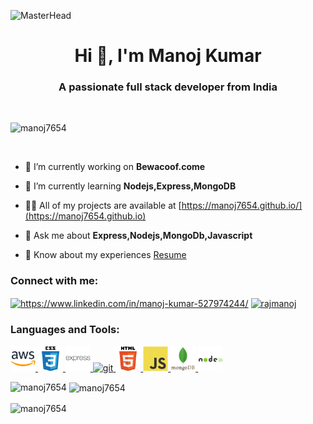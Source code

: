 ![MasterHead](https://user-images.githubusercontent.com/95478989/198955082-6e78ebb5-e1e4-49f9-8d32-6e5af3984dcd.gif)
<h1 align="center">Hi 👋, I'm Manoj Kumar</h1>
<h3 align="center">A passionate full stack developer from India</h3>
<img src="https://media2.giphy.com/media/qgQUggAC3Pfv687qPC/giphy.gif?cid=790b7611745b4649e65ad509de95aee8e787d2cb83bd5bec&rid=giphy.gif&ct=g" alt="">

<p align="left"> <img src="https://komarev.com/ghpvc/?username=manoj7654&label=Profile%20views&color=0e75b6&style=flat" alt="manoj7654" /> </p>

<p align="left"> <a href="https://twitter.com/" target="blank"><img src="https://img.shields.io/twitter/follow/?logo=twitter&style=for-the-badge" alt="" /></a> </p>

- 🔭 I’m currently working on **Bewacoof.come**

- 🌱 I’m currently learning **Nodejs,Express,MongoDB**

- 👨‍💻 All of my projects are available at [https://manoj7654.github.io/](https://manoj7654.github.io)

- 💬 Ask me about **Express,Nodejs,MongoDb,Javascript**

<!--  📫 How to reach me **manojsfstm5@gmail.com**  -->

- 📄 Know about my experiences <a href="https://drive.google.com/file/d/10C5IVHqeM2huu0F-KyZHNAo3XD0VGp9w/view?usp=share_link">Resume</a>

<h3 align="left">Connect with me:</h3>
<p align="left">
<a href="https://www.linkedin.com/in/manoj-kumar-527974244/" target="blank"><img align="center" src="https://raw.githubusercontent.com/manoj7654/github-profile-readme-generator/master/src/images/icons/Social/linked-in-alt.svg" alt="https://www.linkedin.com/in/manoj-kumar-527974244/" height="30" width="40" /></a>
<a href="https://fb.com/rajmanoj" target="blank"><img align="center" src="https://raw.githubusercontent.com/rahuldkjain/github-profile-readme-generator/master/src/images/icons/Social/facebook.svg" alt="rajmanoj" height="30" width="40" /></a>

</p>

<h3 align="left">Languages and Tools:</h3>
<p align="left"> <a href="https://aws.amazon.com" target="_blank" rel="noreferrer"> <img src="https://raw.githubusercontent.com/devicons/devicon/master/icons/amazonwebservices/amazonwebservices-original-wordmark.svg" alt="aws" width="40" height="40"/> </a> <a href="https://www.w3schools.com/css/" target="_blank" rel="noreferrer"> <img src="https://raw.githubusercontent.com/devicons/devicon/master/icons/css3/css3-original-wordmark.svg" alt="css3" width="40" height="40"/> </a> <a href="https://expressjs.com" target="_blank" rel="noreferrer"> <img src="https://raw.githubusercontent.com/devicons/devicon/master/icons/express/express-original-wordmark.svg" alt="express" width="40" height="40"/> </a> <a href="https://git-scm.com/" target="_blank" rel="noreferrer"> <img src="https://www.vectorlogo.zone/logos/git-scm/git-scm-icon.svg" alt="git" width="40" height="40"/> </a> <a href="https://www.w3.org/html/" target="_blank" rel="noreferrer"> <img src="https://raw.githubusercontent.com/devicons/devicon/master/icons/html5/html5-original-wordmark.svg" alt="html5" width="40" height="40"/> </a> <a href="https://developer.mozilla.org/en-US/docs/Web/JavaScript" target="_blank" rel="noreferrer"> <img src="https://raw.githubusercontent.com/devicons/devicon/master/icons/javascript/javascript-original.svg" alt="javascript" width="40" height="40"/> </a> <a href="https://www.mongodb.com/" target="_blank" rel="noreferrer"> <img src="https://raw.githubusercontent.com/devicons/devicon/master/icons/mongodb/mongodb-original-wordmark.svg" alt="mongodb" width="40" height="40"/> </a> <a href="https://nodejs.org" target="_blank" rel="noreferrer"> <img src="https://raw.githubusercontent.com/devicons/devicon/master/icons/nodejs/nodejs-original-wordmark.svg" alt="nodejs" width="40" height="40"/> </a> </p>

<p><img align="left" src="https://github-readme-stats.vercel.app/api/top-langs?username=manoj7654&show_icons=true&locale=en&layout=compact" alt="manoj7654" /></p>

<p>&nbsp;<img align="center" src="https://github-readme-stats.vercel.app/api?username=manoj7654&show_icons=true&locale=en" alt="manoj7654" /></p>

<p><img align="center" src="https://github-readme-streak-stats.herokuapp.com/?user=manoj7654&" alt="manoj7654" /></p>
